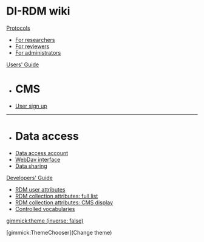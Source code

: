 # DI-RDM wiki

[Protocols]()

  * [For researchers](protocols/researcher.md) 
  * [For reviewers](protocols/reviewer.md) 
  * [For administrators](protocols/administrator.md) 

[Users' Guide]()

  * # CMS 
  * [User sign up](guides/user_signup.md)
  - - - -
  * # Data access 
  * [Data access account](guides/data_access_account.md)
  * [WebDav interface](guides/webdav.md)
  * [Data sharing](guides/sharing.md)
 
[Developers' Guide]()

  * [RDM user attributes](development/user_attributes.md)
  * [RDM collection attributes: full list](development/collection_attributes.md)
  * [RDM collection attributes: CMS display](development/cms_collection_attrs.md)
  * [Controlled vocabularies](development/vocabularies.md)
  

[gimmick:theme (inverse: false)](simplex)

[gimmick:ThemeChooser](Change theme)
